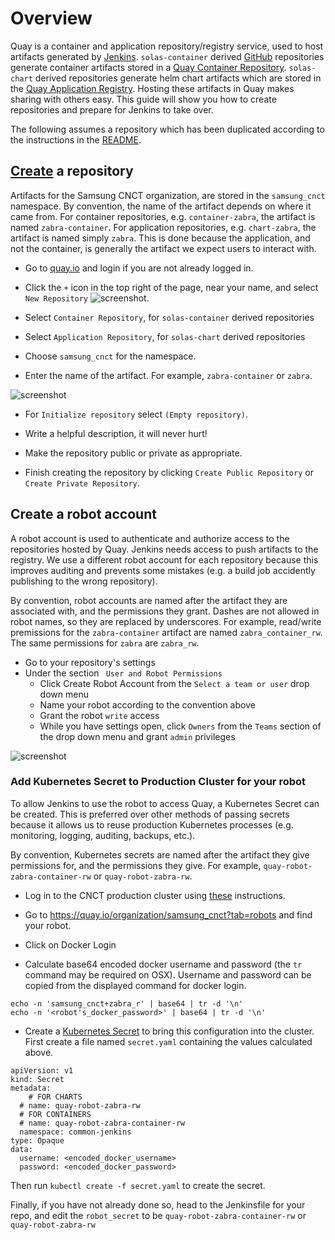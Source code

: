 # Overview

Quay is a container and application repository/registry service, used to host
artifacts generated by [Jenkins](./jenkins.md). `solas-container` derived
[GitHub](./github/.md) repositories generate container artifacts stored in a
[Quay Container Repository](https://quay.io/repository/). `solas-chart` derived
repositories generate helm chart artifacts which are stored in the
[Quay Application Registry](https://quay.io/application/). Hosting these
artifacts in Quay makes sharing with others easy. This guide will show you how
to create repositories and prepare for Jenkins to take over.

The following assumes a repository which has been duplicated according to the
instructions in the [README](../README.md).

## [Create](https://docs.quay.io/guides/create-repo.html) a repository

Artifacts for the Samsung CNCT organization, are stored in the `samsung_cnct`
namespace. By convention, the name of the artifact depends on where it came
from. For container repositories, e.g. `container-zabra`, the artifact is named
`zabra-container`. For application repositories, e.g. `chart-zabra`, the
artifact is named simply `zabra`. This is done because the application, and not
the container, is generally the artifact we expect users to interact with.

* Go to [quay.io](https://quay.io) and login if you are not already logged in.

* Click the `+` icon in the top right of the page, near your name, and select
`New Repository` ![screenshot](images/quay/create_new_repository.png).

* Select `Container Repository`, for `solas-container` derived repositories

* Select `Application Repository`, for `solas-chart` derived repositories

* Choose `samsung_cnct` for the namespace.

* Enter the name of the artifact. For example, `zabra-container` or `zabra`.

![screenshot](images/quay/new-repo.png)

* For `Initialize repository` select `(Empty repository)`.

* Write a helpful description, it will never hurt!

* Make the repository public or private as appropriate.

* Finish creating the repository by clicking `Create Public Repository` or
`Create Private Repository`.

## Create a robot account

A robot account is used to authenticate and authorize access to the repositories
hosted by Quay. Jenkins needs access to push artifacts to the registry.
We use a different robot account for each repository because this improves
auditing and prevents some mistakes (e.g. a build job accidently publishing to
the wrong repository).

By convention, robot accounts are named after the artifact they are associated
with, and the permissions they grant. Dashes are not allowed in robot names, so
they are replaced by underscores. For example, read/write premissions for
the `zabra-container` artifact  are named `zabra_container_rw`. The same
permissions for `zabra` are `zabra_rw`.

* Go to your repository's settings
* Under the section ` User and Robot Permissions`
  * Click Create Robot Account from the `Select a team or user` drop down menu
  * Name your robot according to the convention above
  * Grant the robot `write` access
  * While you have settings open, click `Owners` from the `Teams` section of the drop down menu and grant `admin` privileges

![screenshot](images/quay/zabra-permissions.png)

### Add Kubernetes Secret to Production Cluster for your robot

To allow Jenkins to use the robot to access Quay, a Kubernetes Secret can be
created. This is preferred over other methods of passing secrets because it
allows us to reuse production Kubernetes processes (e.g. monitoring, logging,
auditing, backups, etc.).

By convention, Kubernetes secrets are named after the artifact they give
permissions for, and the permissions they give. For example,
`quay-robot-zabra-container-rw` or `quay-robot-zabra-rw`.

* Log in to the CNCT production cluster using
[these](https://github.com/samsung-cnct/docs/blob/master/cnct/production-kubernetes-cluster.md)
instructions.

* Go to https://quay.io/organization/samsung_cnct?tab=robots and find your
robot.

* Click on Docker Login

* Calculate base64 encoded docker username and password (the `tr` command may be required on OSX). Username and password can be copied from the displayed command for docker login. 
```
echo -n 'samsung_cnct+zabra_r' | base64 | tr -d '\n'
echo -n '<robot's_docker_password>' | base64 | tr -d '\n'
```

  * Create a [Kubernetes Secret](https://kubernetes.io/docs/concepts/configuration/secret/)
to bring this configuration into the cluster. First create a file named `secret.yaml` containing
the values calculated above.

```
apiVersion: v1
kind: Secret
metadata:
	# FOR CHARTS
  # name: quay-robot-zabra-rw
  # FOR CONTAINERS
  # name: quay-robot-zabra-container-rw
  namespace: common-jenkins
type: Opaque
data:
  username: <encoded_docker_username>
  password: <encoded_docker_password>
```

Then run `kubectl create -f secret.yaml` to create the secret.

Finally, if you have not already done so, head to the Jenkinsfile for your
repo, and edit the `robot_secret` to be `quay-robot-zabra-container-rw`
or `quay-robot-zabra-rw`
